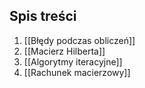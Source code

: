 ## Spis treści
1. [[Błędy podczas obliczeń]]
2. [[Macierz Hilberta]]
3. [[Algorytmy iteracyjne]]
4. [[Rachunek macierzowy]]